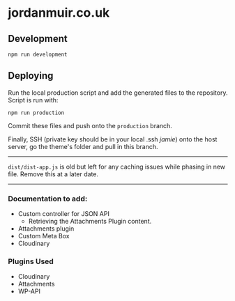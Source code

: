 # jordanmuir.co.uk

## Development

`npm run development`

## Deploying

Run the local production script and add the generated files to the repository. Script is run with:

`npm run production`

Commit these files and push onto the `production` branch.

Finally, SSH (private key should be in your local .ssh _jamie_) onto the host server, go the theme's folder and pull in this branch.

---

`dist/dist-app.js` is old but left for any caching issues while phasing in new file. Remove this at a later date.

---

### Documentation to add:

* Custom controller for JSON API
    * Retrieving the Attachments Plugin content.
* Attachments plugin
* Custom Meta Box
* Cloudinary

### Plugins Used
* Cloudinary
* Attachments
* WP-API

